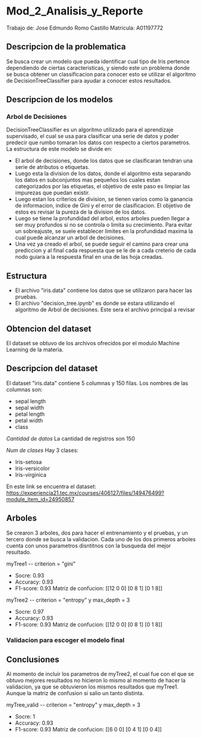 # Mod_2_Analisis_y_Reporte
Trabajo de: Jose Edmundo Romo Castillo
Matricula: A01197772

## Descripcion de la problematica
Se busca crear un modelo que pueda identificar cual tipo de Iris pertence dependiendo de ciertas caracteristicas, y siendo este un problema donde se busca obtener un classificacion para conocer esto se utilizar el algoritmo de DecisionTreeClassifier para ayudar a conocer estos resultados.

## Descripcion de los modelos
### Arbol de Decisiones
DecisionTreeClassifier es un algoritmo utilizado para el aprendizaje supervisado, el cual se usa para clasificar una serie de datos y poder predecir que rumbo tomaran los datos con respecto a ciertos parametros. La estructura de este modelo se divide en:

- El arbol de decisiones, donde los datos que se clasificaran tendran una serie de atributos o etiquetas.
- Luego esta la division de los datos, donde el algoritmo esta separando los datos en subconjuntos mas pequeños los cuales estan categorizados por las etiquetas, el objetivo de este paso es limpiar las impurezas que puedan existir.
- Luego estan los criterios de division, se tienen varios como la ganancia de informacion, indice de Gini y el error de clasificacion. El objetivo de estos es revisar la pureza de la division de los datos.
- Luego se tiene la profundidad del arbol, estos arboles pueden llegar a ser muy profundos si no se controla o limita su crecimiento. Para evitar un sobreajuste, se suele establecer limites en la profundidad maxima la cual puede alcanzar un arbol de decisiones.
- Una vez ya creado el arbol, se puede seguir el camino para crear una prediccion y al final cada respuesta que se le de a cada creterio de cada nodo guiara a la respuesta final en una de las hoja creadas.

## Estructura
- El archivo "iris.data" contiene los datos que se utilizaron para hacer las pruebas.
- El archivo "decision_tree.ipynb" es donde se estara utilizando el algoritmo de Arbol de decisiones. Este sera el archivo principal a revisar

## Obtencion del dataset
El dataset se obtuvo de los archivos ofrecidos por el modulo Machine Learning de la materia.

## Descripcion del dataset

El dataset "iris.data" contiene 5 columnas y 150 filas. Los nombres de las columnas son:
- sepal length
- sepal width
- petal length
- petal width
- class

*Cantidad de datos*
La cantidad de registros son 150

*Num de clases*
Hay 3 clases:
- Iris-setosa
- Iris-versicolor
- Iris-virginica

En este link se encuentra el dataset: https://experiencia21.tec.mx/courses/406127/files/149476499?module_item_id=24950857

## Arboles
Se crearon 3 arboles, dos para hacer el entrenamiento y el pruebas, y un tercero donde se busca la validacion. Cada uno de los dos primeros arboles cuenta con unos parametros disntitnos con la busqueda del mejor resultado.

myTree1 -- criterion = "gini"
- Socre: 0.93 
- Accuracy: 0.93
- F1-score: 0.93
Matriz de confucion:
[[12 0 0]
 [0 8 1]
 [0 1 8]]

myTree2 -- criterion = "entropy" y max_depth = 3
- Socre: 0.97
- Accuracy: 0.93
- F1-score: 0.93
Matriz de confucion:
[[12 0 0]
 [0 8 1]
 [0 1 8]]

### Validacion para escoger el modelo final 
## Conclusiones
Al momento de incluir los parametros de myTree2, el cual fue con el que se obtuvo mejores resultados no hicieron lo mismo al momento de hacer la validacion, ya que se obtuvieron los mismos resultados que myTree1. Aunque la matriz de confusion si salio un tanto distinta.

myTree_valid -- criterion = "entropy" y max_depth = 3
- Socre: 1
- Accuracy: 0.93
- F1-score: 0.93
Matriz de confucion:
[[6 0 0]
 [0 4 1]
 [0 0 4]]